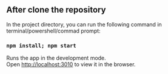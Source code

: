 ## After clone the repository

In the project directory, you can run the following command in terminal/powershell/commad prompt:

### `npm install; npm start `

Runs the app in the development mode.<br>
Open [http://localhost:3010](http://localhost:3010) to view it in the browser.
